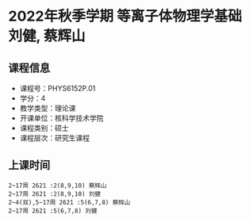 # 2022年秋季学期 等离子体物理学基础 刘健, 蔡辉山






## 课程信息

- 课程号：PHYS6152P.01
- 学分：4
- 教学类型：理论课
- 开课单位：核科学技术学院
- 课程类别：硕士
- 课程层次：研究生课程

## 上课时间

```
2~17周 2621 :2(8,9,10) 蔡辉山
2~17周 2621 :2(8,9,10) 刘健
2~4(双),5~17周 2621 :5(6,7,8) 蔡辉山
2~17周 2621 :5(6,7,8) 刘健
```

